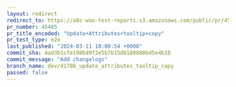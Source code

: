 ```yaml
---
layout: redirect
redirect_to: https://a8c-woo-test-reports.s3.amazonaws.com/public/pr/45485/e2e/index.html
pr_number: 45485
pr_title_encoded: "Update+Attributes+tooltip+copy"
pr_test_type: e2e
last_published: "2024-03-11 18:00:54 +0000"
commit_sha: 4ad3b1cfe198bd9f2e5b7b15db189888bd5e4b18
commit_message: "Add changelogs"
branch_name: dev/41786_update_attributes_tooltip_copy
passed: false
---
```

